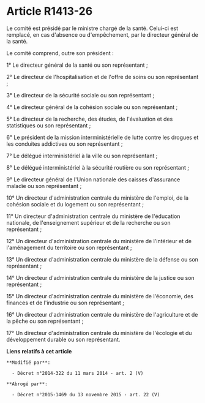 # Article R1413-26

Le comité est présidé par le ministre chargé de la santé. Celui-ci est remplacé, en cas d'absence ou d'empêchement, par le
directeur général de la santé. 

Le comité comprend, outre son président : 

1° Le directeur général de la santé ou son représentant ; 

2° Le directeur de l'hospitalisation et de l'offre de soins ou son représentant ; 

3° Le directeur de la sécurité sociale ou son représentant ; 

4° Le directeur général de la cohésion sociale ou son représentant ; 

5° Le directeur de la recherche, des études, de l'évaluation et des statistiques ou son représentant ; 

6° Le président de la mission interministérielle de lutte contre les drogues et les conduites addictives ou son
représentant ; 

7° Le délégué interministériel à la ville ou son représentant ; 

8° Le délégué interministériel à la sécurité routière ou son représentant ; 

9° Le directeur général de l'Union nationale des caisses d'assurance maladie ou son représentant ; 

10° Un directeur d'administration centrale du ministère de l'emploi, de la cohésion sociale et du logement ou son
représentant ; 

11° Un directeur d'administration centrale du ministère de l'éducation nationale, de l'enseignement supérieur et de la
recherche ou son représentant ; 

12° Un directeur d'administration centrale du ministère de l'intérieur et de l'aménagement du territoire ou son
représentant ; 

13° Un directeur d'administration centrale du ministère de la défense ou son représentant ; 

14° Un directeur d'administration centrale du ministère de la justice ou son représentant ; 

15° Un directeur d'administration centrale du ministère de l'économie, des finances et de l'industrie ou son représentant ; 

16° Un directeur d'administration centrale du ministère de l'agriculture et de la pêche ou son représentant ; 

17° Un directeur d'administration centrale du ministère de l'écologie et du développement durable ou son représentant.

**Liens relatifs à cet article**

	**Modifié par**:

	  - Décret n°2014-322 du 11 mars 2014 - art. 2 (V)

	**Abrogé par**:

	  - Décret n°2015-1469 du 13 novembre 2015 - art. 22 (V)
